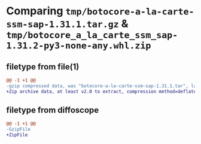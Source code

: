 # Comparing `tmp/botocore-a-la-carte-ssm-sap-1.31.1.tar.gz` & `tmp/botocore_a_la_carte_ssm_sap-1.31.2-py3-none-any.whl.zip`

## filetype from file(1)

```diff
@@ -1 +1 @@
-gzip compressed data, was "botocore-a-la-carte-ssm-sap-1.31.1.tar", last modified: Sat Jul  8 01:42:41 2023, max compression
+Zip archive data, at least v2.0 to extract, compression method=deflate
```

## filetype from diffoscope

```diff
@@ -1 +1 @@
-GzipFile
+ZipFile
```


